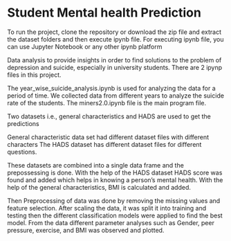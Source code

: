 # Student Mental health Prediction

To run the project, clone the repository or download the zip file and extract the dataset folders and then execute ipynb file.
For executing ipynb file, you can use Jupyter Notebook or any other ipynb platform

Data analysis to provide insights in order to find solutions to the problem of depression and suicide, especially in university students.
There are 2 ipynp files in this project.

The year_wise_suicide_analysis.ipynb is used for analyzing the data for a period of time. We collected data from different years to analyze the suicide rate of the students. 
The miners2.0.ipynb file is the main program file.

Two datasets i.e., general characteristics and HADS are used to get the predictions 

General characteristic data set had different dataset files with different characters 
The HADS dataset has different dataset files for different questions.

These datasets are combined into a single data frame and the prepossessing is done.
With the help of the HADS dataset HADS score was found and added which helps in knowing a person’s mental health.
With the help of the general characteristics, BMI is calculated and added.

Then Preprocessing of data was done by removing the missing values and feature selection.
After scaling the data, it was split it into training and testing then the different classification models were applied to find the best model.
From the data different parameter analyses such as Gender, peer pressure, exercise, and BMI was observed and plotted.

